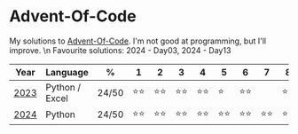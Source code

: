 # Advent-Of-Code
My solutions to [Advent-Of-Code](https://adventofcode.com/). I'm not good at programming, but I'll improve. \n
Favourite solutions: 2024 - Day03, 2024 - Day13

| Year                                  | Language         | %                                            | 1   | 2   | 3   | 4   | 5   | 6   | 7   | 8   | 9   | 10  | 11  | 12  | 13  | 14  | 15  | 16  | 17  | 18  | 19  | 20  | 21  | 22  | 23  | 24  | 25  |
|---------------------------------------|------------------|----------------------------------------------|-----|-----|-----|-----|-----|-----|-----|-----|-----|-----|-----|-----|-----|-----|-----|-----|-----|-----|-----|-----|-----|-----|-----|-----|-----|
| [2023](https://adventofcode.com/2023) | Python / Excel   | 24/50                                        |⭐⭐|⭐⭐|⭐⭐|⭐⭐|⭐|⭐⭐||⭐⭐|||⭐⭐||⭐|⭐⭐|⭐⭐|⭐||⭐⭐|||⭐
| [2024](https://adventofcode.com/2024) | Python           | 24/50                                        |⭐⭐|⭐⭐|⭐⭐|⭐⭐|⭐⭐|⭐⭐|⭐⭐|⭐⭐|⭐⭐|⭐⭐|⭐⭐|  |⭐⭐

